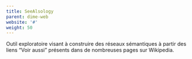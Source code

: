 ```yaml
---
title: SeeAlsology
parent: dime-web
website: '#'
weight: 50
---
```


Outil exploratoire visant à construire des réseaux sémantiques à partir des liens “Voir aussi” présents dans de nombreuses pages sur Wikipedia.

